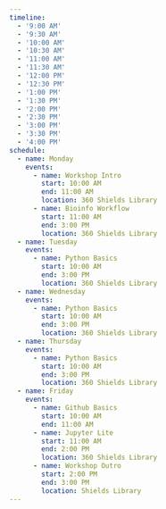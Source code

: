 ```yaml
---
timeline:
  - '9:00 AM'
  - '9:30 AM'
  - '10:00 AM'
  - '10:30 AM'
  - '11:00 AM'
  - '11:30 AM'
  - '12:00 PM'
  - '12:30 PM'
  - '1:00 PM'
  - '1:30 PM'
  - '2:00 PM'
  - '2:30 PM'
  - '3:00 PM'
  - '3:30 PM'
  - '4:00 PM'
schedule:
  - name: Monday
    events:
      - name: Workshop Intro
        start: 10:00 AM
        end: 11:00 AM
        location: 360 Shields Library
      - name: Bioinfo Workflow
        start: 11:00 AM
        end: 3:00 PM
        location: 360 Shields Library
  - name: Tuesday
    events:
      - name: Python Basics
        start: 10:00 AM
        end: 3:00 PM
        location: 360 Shields Library
  - name: Wednesday
    events:
      - name: Python Basics
        start: 10:00 AM
        end: 3:00 PM
        location: 360 Shields Library
  - name: Thursday
    events:
      - name: Python Basics
        start: 10:00 AM
        end: 3:00 PM
        location: 360 Shields Library
  - name: Friday
    events:
      - name: Github Basics
        start: 10:00 AM
        end: 11:00 AM
      - name: Jupyter Lite
        start: 11:00 AM
        end: 2:00 PM
        location: 360 Shields Library
      - name: Workshop Outro
        start: 2:00 PM
        end: 3:00 PM
        location: Shields Library
---
```

